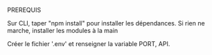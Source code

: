 PREREQUIS

Sur CLI, taper "npm install" pour installer les dépendances. Si rien ne marche, installer les modules à la main

Créer le fichier '.env' et renseigner la variable PORT, API.
